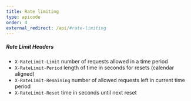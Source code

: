 ```yaml
---
title: Rate limiting
type: apicode
order: 4
external_redirect: /api/#rate-limiting
---
```

##### Rate Limit Headers

* `X-RateLimit-Limit` number of requests allowed in a time period
* `X-RateLimit-Period` length of time in seconds for resets (calendar aligned)
* `X-RateLimit-Remaining` number of allowed requests left in current time period
* `X-RateLimit-Reset` time in seconds until next reset